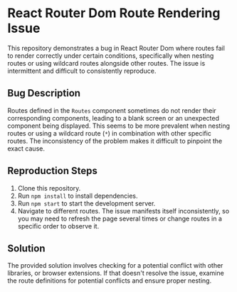 # React Router Dom Route Rendering Issue

This repository demonstrates a bug in React Router Dom where routes fail to render correctly under certain conditions, specifically when nesting routes or using wildcard routes alongside other routes. The issue is intermittent and difficult to consistently reproduce.

## Bug Description

Routes defined in the `Routes` component sometimes do not render their corresponding components, leading to a blank screen or an unexpected component being displayed.  This seems to be more prevalent when nesting routes or using a wildcard route (`*`) in combination with other specific routes. The inconsistency of the problem makes it difficult to pinpoint the exact cause.

## Reproduction Steps

1. Clone this repository.
2. Run `npm install` to install dependencies.
3. Run `npm start` to start the development server.
4. Navigate to different routes. The issue manifests itself inconsistently, so you may need to refresh the page several times or change routes in a specific order to observe it.

## Solution

The provided solution involves checking for a potential conflict with other libraries, or browser extensions.  If that doesn't resolve the issue, examine the route definitions for potential conflicts and ensure proper nesting.